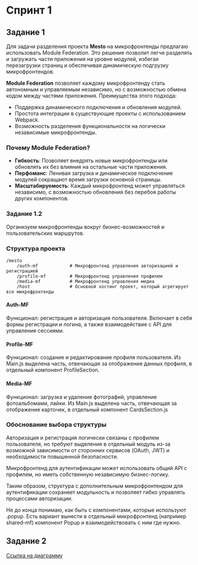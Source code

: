 # Спринт 1

## Задание 1
Для задачи разделения проекта __Mesto__ на микрофронтенды предлагаю использовать Module Federation. Это решение позволит легче разделять и загружать части приложения на уровне модулей, избегая перезагрузки страниц и обеспечивая динамическую подгрузку микрофронтендов.

__Module Federation__ позволяет каждому микрофронтенду стать автономным и управляемым независимо, но с возможностью обмена кодом между частями приложения. Преимущества этого подхода:

- Поддержка динамического подключения и обновления модулей.
- Простота интеграции в существующие проекты с использованием Webpack.
- Возможность разделения функциональности на логически независимые микрофронтенды.

### Почему Module Federation?

- __Гибкость__: Позволяет внедрять новые микрофронтенды или обновлять их без влияния на остальные части приложения.
- __Перфоманс__: Ленивая загрузка и динамическое подключение модулей сокращают время загрузки основной страницы.
- __Масштабируемость__: Каждый микрофронтенд может управляться независимо, с возможностью обновления без перебоя работы других компонентов.

### Задание 1.2
Организуем микрофронтенды вокруг бизнес-возможностей и пользовательских маршрутов.

### Структура проекта

```shell
/mesto
    /auth-mf            # Микрофронтенд управления авторизацией и регистрацией
    /profile-mf         # Микрофронтенд управления профилем
    /media-mf           # Микрофронтенд управления медиа
    /host               # Основной хостинг проект, который агрегирует все микрофронтенды
```

#### Auth-MF
Функционал: регистрация и авторизация пользователя. Включает в себя формы регистрации и логина, а также взаимодействие с API для управления сессиями.

#### Profile-MF
Функционал: создание и редактирование профиля пользователя. Из Main.js выделена часть, отвечающая за отображение данных профиля, в отдельный компонент ProfileSection.

#### Media-MF
Функционал: загрузка и удаление фотографий, управление фотоальбомами, лайки. Из Main.js выделена часть, отвечающая за отображение карточек, в отдельный компонент CardsSection.js

### Обоснование выбора структуры
Авторизация и регистрация логически связаны с профилем пользователя, но требуют выделения в отдельный модуль из-за возможной зависимости от сторонних сервисов (OAuth, JWT) и необходимости повышенной безопасности.

Микрофронтенд для аутентификации может использовать общий API с профилем, но иметь собственную независимую бизнес-логику.

Таким образом, структура с дополнительным микрофронтендом для аутентификации сохраняет модульность и позволяет гибко управлять процессами авторизации.

Не до конца понимаю, как быть с компонентами, которые используют .popup. Есть вариант вынести в отдельный микрофронтенд (например shared-mf) компонент Popup и взаимодействовать с ним где нужно. 

## Задание 2
[Ссылка на диаграмму](https://drive.google.com/file/d/1GC_BNEG4sWx_b_wIPvNU6Anvon5hrcj_/view?usp=sharing)